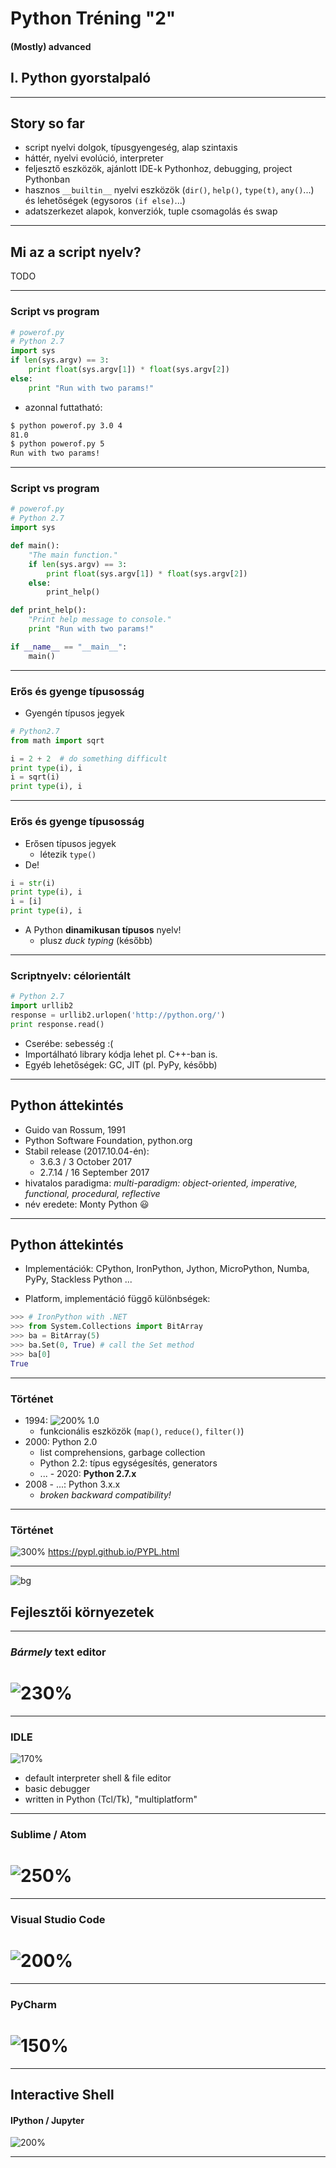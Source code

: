 <!-- $theme: gaia -->
<!-- page_number: false -->
<!-- footer: Péter Handbauer, version: 10/04 -->
<!-- $size: a1 -->


Python Tréning "2"
==============================

#### (Mostly) advanced

## I. Python gyorstalpaló

---
<!-- footer: Python tréning "2", I. Python gyorstalpaló -->

## Story so far

 - script nyelvi dolgok, típusgyengeség, alap szintaxis
 - háttér, nyelvi evolúció, interpreter
 - feljesztő eszközök, ajánlott IDE-k Pythonhoz, debugging, project Pythonban
 - hasznos `__builtin__` nyelvi eszközök (`dir()`, `help()`, `type(t)`, `any()`...) és lehetőségek (egysoros `(if else)`...)
 - adatszerkezet alapok, konverziók, tuple csomagolás és swap

---

## Mi az a script nyelv?

TODO

---
### Script vs program

```python
# powerof.py
# Python 2.7
import sys
if len(sys.argv) == 3:
    print float(sys.argv[1]) * float(sys.argv[2])
else:
    print "Run with two params!"
```
 - azonnal futtatható:
```bash
$ python powerof.py 3.0 4
81.0
$ python powerof.py 5
Run with two params!
```
---
### Script vs program

```python
# powerof.py
# Python 2.7
import sys

def main():
    "The main function."
    if len(sys.argv) == 3:
        print float(sys.argv[1]) * float(sys.argv[2])
    else:
        print_help()

def print_help():
    "Print help message to console."
    print "Run with two params!"

if __name__ == "__main__":
    main()
```

---
### Erős és gyenge típusosság

 - Gyengén típusos jegyek

```python
# Python2.7
from math import sqrt

i = 2 + 2  # do something difficult
print type(i), i
i = sqrt(i)
print type(i), i
```

---
### Erős és gyenge típusosság

 - Erősen típusos jegyek
    - létezik `type()`
 - De!

```python
i = str(i)
print type(i), i
i = [i]
print type(i), i
```

 - A Python **dinamikusan típusos** nyelv!
    - plusz _duck typing_ (később)

---
### Scriptnyelv: célorientált

```python
# Python 2.7
import urllib2
response = urllib2.urlopen('http://python.org/')
print response.read()
```

 - Cserébe: sebesség :(
 - Importálható library kódja lehet pl. C++-ban is.
 - Egyéb lehetőségek: GC, JIT (pl. PyPy, később)

---

## Python áttekintés

 - Guido van Rossum, 1991
 - Python Software Foundation, python.org
 - Stabil release (2017.10.04-én):
    - 3.6.3 / 3 October 2017
    - 2.7.14 / 16 September 2017
 - hivatalos paradigma:
    _multi-paradigm: object-oriented, imperative, functional, procedural, reflective_
 - név eredete: Monty Python :smiley:

---

## Python áttekintés

 - Implementációk:
 CPython, IronPython, Jython, MicroPython, Numba, PyPy, Stackless Python ...

 - Platform, implementáció függő különbségek:
```python
>>> # IronPython with .NET
>>> from System.Collections import BitArray
>>> ba = BitArray(5)
>>> ba.Set(0, True) # call the Set method
>>> ba[0]
True
```

---
### Történet

- 1994: ![200%](img/220px-PythonProgLogo.png) 1.0
   - funkcionális eszközök (`map()`, `reduce()`, `filter()`)
- 2000: Python 2.0
   - list comprehensions, garbage collection
   - Python 2.2: típus egységesítés, generators
   - ... - 2020: **Python 2.7.x**
- 2008 - ...: Python 3.x.x
   - *broken backward compatibility!*

---
### Történet

![300%](img/pypl.png)
https://pypl.github.io/PYPL.html

---
![bg](img/idle_sample.png)
## Fejlesztői környezetek

---
### _Bármely_ text editor
# ![230%](img/notepadpp_sample.png)

---
### IDLE
![170%](img/idle_sample.png)
- default interpreter shell & file editor 
- basic debugger
- written in Python (Tcl/Tk), "multiplatform"

---
### Sublime / Atom
# ![250%](img/atom_sample.png)

---
### Visual Studio Code
# ![200%](img/vscode_sample.png)

---
### PyCharm
# ![150%](img/pycharm_sample.jpg)

---
## Interactive Shell
#### IPython / Jupyter

![200%](img/ipythonqt_sample.png)

---
## 